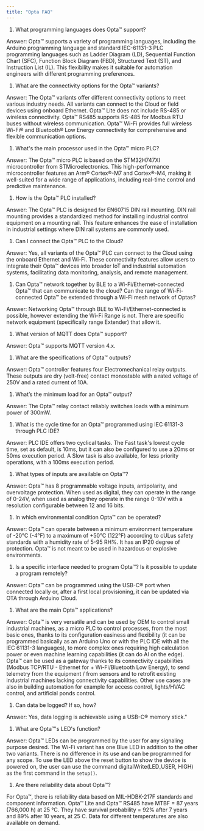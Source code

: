 ```yaml
---
title: "Opta FAQ"
---
```


1. What programming languages does Opta™ support?

Answer: Opta™ supports a variety of programming languages, including the Arduino programming language and standard IEC-61131-3 PLC programming languages such as Ladder Diagram (LD), Sequential Function Chart (SFC), Function Block Diagram (FBD), Structured Text (ST), and Instruction List (IL). This flexibility makes it suitable for automation engineers with different programming preferences.

1. What are the connectivity options for the Opta™ variants?

Answer: The Opta™ variants offer different connectivity options to meet various industry needs. All variants can connect to the Cloud or field devices using onboard Ethernet. Opta™ Lite does not include RS-485 or wireless connectivity. Opta™ RS485 supports RS-485 for Modbus RTU buses without wireless communication. Opta™ Wi-Fi provides full wireless Wi-Fi® and Bluetooth® Low Energy connectivity for comprehensive and flexible communication options.

1. What's the main processor used in the Opta™ micro PLC?

Answer: The Opta™ micro PLC is based on the STM32H747XI microcontroller from STMicroelectronics. This high-performance microcontroller features an Arm® Cortex®-M7 and Cortex®-M4, making it well-suited for a wide range of applications, including real-time control and predictive maintenance.

1. How is the Opta™ PLC installed?

Answer: The Opta™ PLC is designed for EN60715 DIN rail mounting. DIN rail mounting provides a standardized method for installing industrial control equipment on a mounting rail. This feature enhances the ease of installation in industrial settings where DIN rail systems are commonly used.

1. Can I connect the Opta™ PLC to the Cloud?

Answer: Yes, all variants of the Opta™ PLC can connect to the Cloud using the onboard Ethernet and Wi-Fi. These connectivity features allow users to integrate their Opta™ devices into broader IoT and industrial automation systems, facilitating data monitoring, analysis, and remote management.

1. Can Opta™ network together by BLE to a Wi-Fi/Ethernet-connected Opta™ that can communicate to the cloud? Can the range of Wi-Fi-connected Opta™ be extended through a Wi-Fi mesh network of Optas?

Answer: Networking Opta™ through BLE to Wi-Fi/Ethernet-connected is possible, however extending the Wi-Fi Range is not. There are specific network equipment (specifically range Extender) that allow it.

1. What version of MQTT does Opta™ support?

Answer: Opta™ supports MQTT version 4.x.

1. What are the specifications of Opta™ outputs?

Answer: Opta™ controller features four Electromechanical relay outputs. These outputs are dry (volt-free) contact monostable with a rated voltage of 250V and a rated current of 10A.

1. What’s the minimum load for an Opta™ output?

Answer: The Opta™ relay contact reliably switches loads with a minimum power of 300mW.

1. What is the cycle time for an Opta™ programmed using IEC 61131-3 through PLC IDE?

Answer: PLC IDE offers two cyclical tasks. The Fast task's lowest cycle time, set as default, is 10ms, but it can also be configured to use a 20ms or 50ms execution period. A Slow task is also available, for less priority operations, with a 100ms execution period.

1. What types of inputs are available on Opta™?

Answer: Opta™ has 8 programmable voltage inputs, antipolarity, and overvoltage protection. When used as digital, they can operate in the range of 0-24V, when used as analog they operate in the range 0-10V with a resolution configurable between 12 and 16 bits.

1. In which environmental condition Opta™ can be operated?

Answer: Opta™ can operate between a minimum environment temperature of -20°C (-4°F) to a maximum of +50°C (122°F) according to cULus safety standards with a humidity rate of 5-95 RH%. It has an IP20 degree of protection. Opta™ is not meant to be used in hazardous or explosive environments.

1. Is a specific interface needed to program Opta™? Is it possible to update a program remotely?

Answer: Opta™ can be programmed using the USB-C® port when connected locally or, after a first local provisioning, it can be updated via OTA through Arduino Cloud.

1. What are the main Opta™ applications?

Answer: Opta™ is very versatile and can be used by OEM to control small industrial machines, as a micro PLC to control processes, from the most basic ones, thanks to its configuration easiness and flexibility (it can be programmed basically as an Arduino Uno or with the PLC IDE with all the IEC 61131-3 languages), to more complex ones requiring high calculation power or even machine learning capabilities (it can do AI on the edge). Opta™ can be used as a gateway thanks to its connectivity capabilities (Modbus TCP/RTU - Ethernet for + Wi-Fi/Bluetooth Low Energy), to send telemetry from the equipment / from sensors and to retrofit existing industrial machines lacking connectivity capabilities. Other use cases are also in building automation for example for access control, lights/HVAC control, and artificial ponds control.

1. Can data be logged? If so, how?

Answer: Yes, data logging is achievable using a USB-C® memory stick."

1. What are Opta™'s LED's function?

Answer: Opta™ LEDs can be programmed by the user for any signaling purpose desired. The Wi-Fi variant has one Blue LED in addition to the other two variants. There is no difference in its use and can be programmed for any scope. To use the LED above the reset button to show the device is powered on, the user can use the command digitalWrite(LED_USER, HIGH) as the first command in the `setup()`.

1. Are there reliability data about Opta™?

For Opta™, there is reliability data based on MIL-HDBK-217F standards and component information. Opta™ Lite and Opta™ RS485 have MTBF = 87 years (766,000 h) at 25 °C. They have survival probability = 92% after 7 years and 89% after 10 years, at 25 C. Data for different temperatures are also available on demand.

